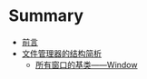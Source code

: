 # Summary

* [前言](README.md)
* [文件管理器的结构简析](chapter1.md)
  * [所有窗口的基类——Window](chapter1/suo-you-chuang-kou-de-ji-lei-2014-2014-window.md)

